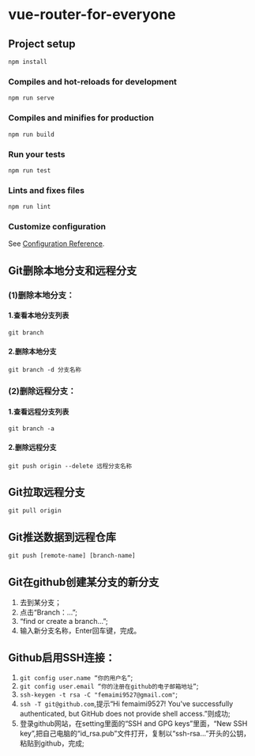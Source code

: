# vue-router-for-everyone

## Project setup
```
npm install
```

### Compiles and hot-reloads for development
```
npm run serve
```

### Compiles and minifies for production
```
npm run build
```

### Run your tests
```
npm run test
```

### Lints and fixes files
```
npm run lint
```

### Customize configuration
See [Configuration Reference](https://cli.vuejs.org/config/).


## Git删除本地分支和远程分支
### (1)删除本地分支：

#### 1.查看本地分支列表
```
git branch
```

#### 2.删除本地分支
```
git branch -d 分支名称
```

### (2)删除远程分支：

#### 1.查看远程分支列表
```
git branch -a
```
#### 2.删除远程分支
```
git push origin --delete 远程分支名称
```
## Git拉取远程分支

```
git pull origin
```
## Git推送数据到远程仓库

```
git push [remote-name] [branch-name]
```

## Git在github创建某分支的新分支
1. 去到某分支；
2. 点击“Branch：...”;
3. “find or create a branch...”;
4. 输入新分支名称，Enter回车键，完成。

## Github启用SSH连接：
1. ```git config user.name “你的用户名”```;
2. ```git config user.email “你的注册在github的电子邮箱地址”```;
3. ```ssh-keygen -t rsa -C "femaimi9527@gmail.com"```;
4. ```ssh -T git@github.com```,提示“Hi femaimi9527! You've successfully authenticated, but GitHub does not provide shell access.”则成功;
5. 登录github网站，在setting里面的“SSH and GPG keys”里面，“New SSH key”,把自己电脑的“id_rsa.pub”文件打开，复制以“ssh-rsa...”开头的公钥，粘贴到github，完成;